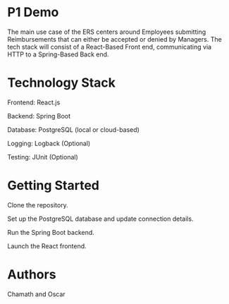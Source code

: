 # P1 Demo
The main use case of the ERS centers around Employees submitting Reimbursements that can either be accepted or denied by Managers. The tech stack will consist of a React-Based Front end, communicating via HTTP to a Spring-Based Back end.

# Technology Stack
Frontend: React.js

Backend: Spring Boot

Database: PostgreSQL (local or cloud-based)

Logging: Logback (Optional)

Testing: JUnit (Optional)

# Getting Started
Clone the repository.

Set up the PostgreSQL database and update connection details.

Run the Spring Boot backend.

Launch the React frontend.

# Authors
Chamath and Oscar
